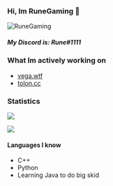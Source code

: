 ### Hi, Im RuneGaming 👋

<p><img src="https://komarev.com/ghpvc/?username=RuneGaming" alt="RuneGaming"/></p>

##### My Discord is: Rune#1111

### What Im actively working on
 * [vega.wtf](https://vega.wtf)
 * [tolon.cc](https://tolon.cc)
 
### Statistics 
<p><img" src="https://github-readme-stats.vercel.app/api/top-langs/?username=RemainingToast&layout=compact&theme=dark"></p>
<p><img align="center" src="https://github-readme-stats.vercel.app/api?username=RuneGaming&show_icons=true&theme=dark"></p>
<p><img align="center" s<p align="center"><img align="center" src="https://github-readme-stats.vercel.app/api/top-langs/?username=RuneGaming&layout=compact&theme=dark"></p>
  
#### Languages I know
 - C++
 - Python
 - Learning Java to do big skid
